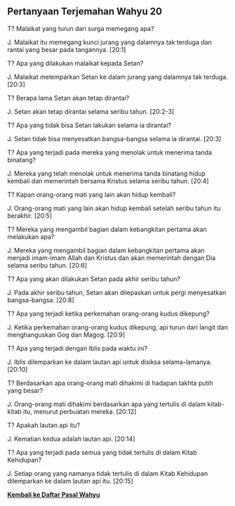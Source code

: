 ﻿## Pertanyaan Terjemahan Wahyu 20 ##

T? Malaikat yang turun dari surga memegang apa?

J. Malaikat itu memegang kunci jurang yang dalamnya tak terduga dan rantai yang besar pada tangannya. [20:1]

T? Apa yang dilakukan malaikat kepada Setan?

J. Malaikat melemparkan Setan ke dalam jurang yang dalamnya tak terduga. [20:3]

T? Berapa lama Setan akan tetap dirantai?

J. Setan akan tetap dirantai selama seribu tahun. [20:2-3]

T? Apa yang tidak bisa Setan lakukan selama ia dirantai?

J. Setan tidak bisa menyesatkan bangsa-bangsa selama ia dirantai. [20:3]

T? Apa yang terjadi pada mereka yang menolak untuk menerima tanda binatang?

J. Mereka yang telah menolak untuk menerima tanda binatang hidup kembali dan memerintah bersama Kristus selama seribu tahun. [20:4]

T? Kapan orang-orang mati yang lain akan hidup kembali?

J. Orang-orang mati yang lain akan hidup kembali setelah seribu tahun itu berakhir. [20:5]

T? Mereka yang mengambil bagian dalam kebangkitan pertama akan melakukan apa?

J. Mereka yang mengambil bagian dalam kebangkitan pertama akan menjadi imam-imam Allah dan Kristus dan akan memerintah dengan Dia selama seribu tahun. [20:6]

T? Apa yang akan dilakukan Setan pada akhir seribu tahun?

J. Pada akhir seribu tahun, Setan akan dilepaskan untuk pergi menyesatkan bangsa-bangsa. [20:8]

T? Apa yang terjadi ketika perkemahan orang-orang kudus dikepung?

J. Ketika perkemahan orang-orang kudus dikepung, api turun dari langit dan menghanguskan Gog dan Magog. [20:9]

T? Apa yang terjadi dengan Iblis pada waktu ini?

J. Iblis dilemparkan ke dalam lautan api untuk disiksa selama-lamanya. [20:10]

T? Berdasarkan apa orang-orang mati dihakimi di hadapan takhta putih yang besar?

J. Orang-orang mati dihakimi berdasarkan apa yang tertulis di dalam kitab-kitab itu, menurut perbuatan mereka. [20:12]

T? Apakah lautan api itu?

J. Kematian kedua adalah lautan api. [20:14]

T? Apa yang terjadi pada semua yang tidak tertulis di dalam Kitab Kehidupan?

J. Setiap orang yang namanya tidak tertulis di dalam Kitab Kehidupan dilemparkan ke dalam lautan api itu. [20:15]

__[Kembali ke Daftar Pasal Wahyu](./)__

